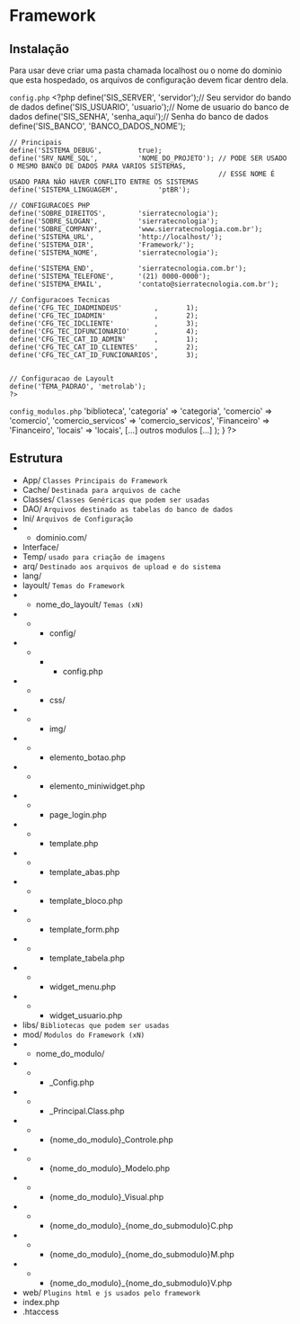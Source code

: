 Framework
=========

Instalação
-------

Para usar deve criar uma pasta chamada localhost ou o nome do dominio que esta
hospedado, os arquivos de configuração devem ficar dentro dela.

`config.php`
    <?php
    define('SIS_SERVER',        'servidor');// Seu servidor do bando de dados
    define('SIS_USUARIO',        'usuario');// Nome de usuario do banco de dados
    define('SIS_SENHA',        'senha_aqui');// Senha do banco de dados
    define('SIS_BANCO',        'BANCO_DADOS_NOME');

    // Principais
    define('SISTEMA_DEBUG',         true);
    define('SRV_NAME_SQL',          'NOME_DO_PROJETO'); // PODE SER USADO O MESMO BANCO DE DADOS PARA VARIOS SISTEMAS, 
                                                        // ESSE NOME É USADO PARA NÂO HAVER CONFLITO ENTRE OS SISTEMAS
    define('SISTEMA_LINGUAGEM',          'ptBR');

    // CONFIGURACOES PHP
    define('SOBRE_DIREITOS',        'sierratecnologia');
    define('SOBRE_SLOGAN',          'sierratecnologia');
    define('SOBRE_COMPANY',         'www.sierratecnologia.com.br');
    define('SISTEMA_URL',           'http://localhost/');
    define('SISTEMA_DIR',           'Framework/');
    define('SISTEMA_NOME',          'sierratecnologia');

    define('SISTEMA_END',           'sierratecnologia.com.br');
    define('SISTEMA_TELEFONE',      '(21) 0000-0000');
    define('SISTEMA_EMAIL',         'contato@sierratecnologia.com.br');

    // Configuracoes Tecnicas
    define('CFG_TEC_IDADMINDEUS'        ,       1);
    define('CFG_TEC_IDADMIN'            ,       2);
    define('CFG_TEC_IDCLIENTE'          ,       3);
    define('CFG_TEC_IDFUNCIONARIO'      ,       4);
    define('CFG_TEC_CAT_ID_ADMIN'       ,       1);
    define('CFG_TEC_CAT_ID_CLIENTES'    ,       2);
    define('CFG_TEC_CAT_ID_FUNCIONARIOS',       3);


    // Configuracao de Layoult
    define('TEMA_PADRAO', 'metrolab');
    ?>


`config_modulos.php`
    <?php
    // Modulos
    function config_modulos(){ 
        return Array(
            'biblioteca'                => 'biblioteca',
            'categoria'                 => 'categoria',
            'comercio'                  => 'comercio',
            'comercio_servicos'         => 'comercio_servicos',
            'Financeiro'                => 'Financeiro',
            'locais'                    => 'locais',
            [...] outros modulos [...]
        );
    }
    ?>


Estrutura
-----------------

* App/ `Classes Principais do Framework`
* Cache/ `Destinada para arquivos de cache`
* Classes/ `Classes Genéricas que podem ser usadas`
* DAO/ `Arquivos destinado as tabelas do banco de dados`
* Ini/ `Arquivos de Configuração`
* * dominio.com/
* Interface/
* Temp/ `usado para criação de imagens`
* arq/ `Destinado aos arquivos de upload e do sistema`
* lang/
* layoult/ `Temas do Framework`
* * nome_do_layoult/ `Temas (xN)`
* * * config/
* * * * config.php
* * * css/
* * * img/
* * * elemento_botao.php
* * * elemento_miniwidget.php
* * * page_login.php
* * * template.php
* * * template_abas.php
* * * template_bloco.php
* * * template_form.php
* * * template_tabela.php
* * * widget_menu.php
* * * widget_usuario.php
* libs/ `Bibliotecas que podem ser usadas`
* mod/ `Modulos do Framework (xN)`
* * nome_do_modulo/
* * * _Config.php
* * * _Principal.Class.php
* * * {nome_do_modulo}_Controle.php
* * * {nome_do_modulo}_Modelo.php
* * * {nome_do_modulo}_Visual.php
* * * {nome_do_modulo}_{nome_do_submodulo}C.php
* * * {nome_do_modulo}_{nome_do_submodulo}M.php
* * * {nome_do_modulo}_{nome_do_submodulo}V.php
* web/ `Plugins html e js usados pelo framework`
* index.php
* .htaccess